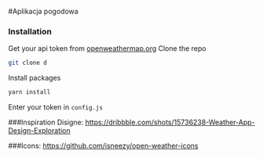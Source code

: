 #Aplikacja pogodowa

### Installation

Get your api token from [openweathermap.org](https://openweathermap.org/price)
Clone the repo
   ```sh
   git clone d
   ```
Install packages
   ```sh
   yarn install
   ```
Enter your token in `config.js`



###Inspiration Disigne: https://dribbble.com/shots/15736238-Weather-App-Design-Exploration 

###Icons: https://github.com/isneezy/open-weather-icons